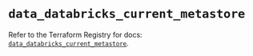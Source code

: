 # `data_databricks_current_metastore`

Refer to the Terraform Registry for docs: [`data_databricks_current_metastore`](https://registry.terraform.io/providers/databricks/databricks/1.59.0/docs/data-sources/current_metastore).
